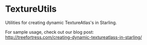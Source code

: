 TextureUtils
============

Utilities for creating dynamic TextureAtlas's in Starling. 

For sample usage, check out our blog post:
http://treefortress.com/creating-dynamic-textureatlass-in-starling/